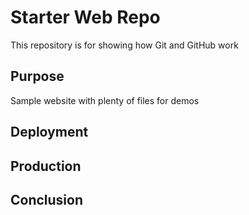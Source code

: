 # Starter Web Repo

This repository is for showing how Git and GitHub work

## Purpose

Sample website with plenty of files for demos

## Deployment


## Production


## Conclusion

